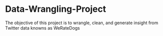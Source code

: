 # Data-Wrangling-Project
The objective of this project is to wrangle, clean, and generate insight from Twitter data  knowns as WeRateDogs 
